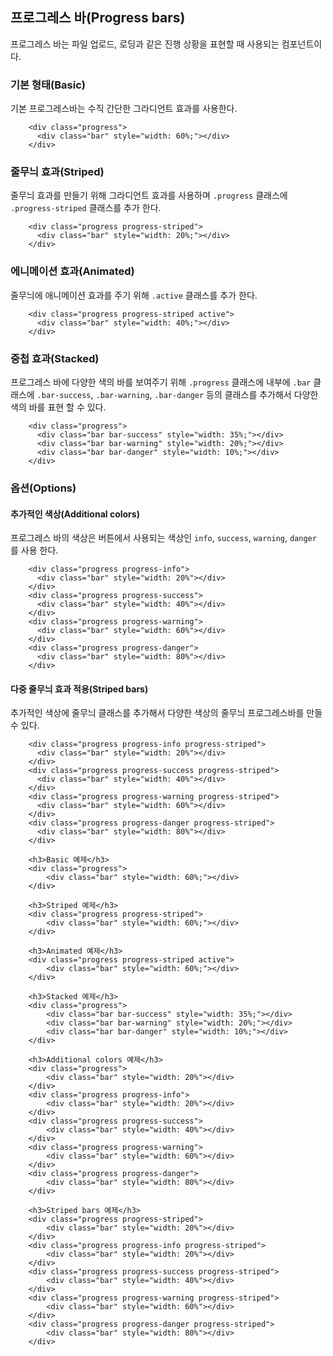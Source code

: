 <!--
layout: 'post'
section: 'Cornerstone Framework'
title: 'Progress bars'
outline: '프로그레스 바는 파일 업로드, 로딩과 같은 진행 상황을 표현할 때 사용되는 컴포넌트이다. 기본 프로그레스바는 수직 간단한 그라디언트 효과를 사용한다. 줄무늬 효과를 만들기 위해 그라디언트 효과를 사용하며 .progress 클래스에 .progress-striped 클래스를 추가 한다…'
date: '2012-11-16'
tagstr: 'widget'
order: '[4, 2, 9]'
thumbnail: '4.2.09.progress_bar.png'
-->

## 프로그레스 바(Progress bars)

프로그레스 바는 파일 업로드, 로딩과 같은 진행 상황을 표현할 때 사용되는 컴포넌트이다.

### 기본 형태(Basic)

기본 프로그레스바는 수직 간단한 그라디언트 효과를 사용한다.

```
	<div class="progress">
	  <div class="bar" style="width: 60%;"></div>
	</div>
```

### 줄무늬 효과(Striped)

줄무늬 효과를 만들기 위해 그라디언트 효과를 사용하며 `.progress` 클래스에 `.progress-striped` 클래스를 추가 한다.

```
	<div class="progress progress-striped">
	  <div class="bar" style="width: 20%;"></div>
	</div>
```

### 에니메이션 효과(Animated)

줄무늬에 애니메이션 효과를 주기 위해 `.active` 클래스를 추가 한다.

```
	<div class="progress progress-striped active">
	  <div class="bar" style="width: 40%;"></div>
	</div>
```

### 중첩 효과(Stacked)

프로그레스 바에 다양한 색의 바를 보여주기 위해 `.progress` 클래스에 내부에 `.bar` 클래스에 `.bar-success`,  `.bar-warning`, `.bar-danger`  등의 클래스를 추가해서 다양한 색의 바를 표현 할 수 있다.

```
	<div class="progress">
	  <div class="bar bar-success" style="width: 35%;"></div>
	  <div class="bar bar-warning" style="width: 20%;"></div>
	  <div class="bar bar-danger" style="width: 10%;"></div>
	</div>
```

### 옵션(Options)

#### 추가적인 색상(Additional colors)

프로그레스 바의 색상은 버튼에서 사용되는 색상인  `info`, `success`, `warning`, `danger` 를 사용 한다.

```
	<div class="progress progress-info">
	  <div class="bar" style="width: 20%"></div>
	</div>
	<div class="progress progress-success">
	  <div class="bar" style="width: 40%"></div>
	</div>
	<div class="progress progress-warning">
	  <div class="bar" style="width: 60%"></div>
	</div>
	<div class="progress progress-danger">
	  <div class="bar" style="width: 80%"></div>
	</div>
```

#### 다중 줄무늬 효과 적용(Striped bars)

추가적인 색상에 줄무늬 클래스를 추가해서 다양한 색상의 줄무늬 프로그레스바를 만들 수 있다.

```
	<div class="progress progress-info progress-striped">
	  <div class="bar" style="width: 20%"></div>
	</div>
	<div class="progress progress-success progress-striped">
	  <div class="bar" style="width: 40%"></div>
	</div>
	<div class="progress progress-warning progress-striped">
	  <div class="bar" style="width: 60%"></div>
	</div>
	<div class="progress progress-danger progress-striped">
	  <div class="bar" style="width: 80%"></div>
	</div>
```

``` cm, { 'iframe-height': '908px' }
	<h3>Basic 예제</h3>
    <div class="progress">
        <div class="bar" style="width: 60%;"></div>
    </div>

	<h3>Striped 예제</h3>
	<div class="progress progress-striped">
        <div class="bar" style="width: 60%;"></div>
    </div>

	<h3>Animated 예제</h3>
	<div class="progress progress-striped active">
        <div class="bar" style="width: 60%;"></div>
    </div>

	<h3>Stacked 예제</h3>
	<div class="progress">
        <div class="bar bar-success" style="width: 35%;"></div>
        <div class="bar bar-warning" style="width: 20%;"></div>
        <div class="bar bar-danger" style="width: 10%;"></div>
    </div>
	
	<h3>Additional colors 예제</h3>
	<div class="progress">
        <div class="bar" style="width: 20%"></div>
    </div>
    <div class="progress progress-info">
        <div class="bar" style="width: 20%"></div>
    </div>
    <div class="progress progress-success">
        <div class="bar" style="width: 40%"></div>
    </div>
    <div class="progress progress-warning">
        <div class="bar" style="width: 60%"></div>
    </div>
    <div class="progress progress-danger">
        <div class="bar" style="width: 80%"></div>
    </div>

	<h3>Striped bars 예제</h3>
	<div class="progress progress-striped">
        <div class="bar" style="width: 20%"></div>
    </div>
    <div class="progress progress-info progress-striped">
        <div class="bar" style="width: 20%"></div>
    </div>
    <div class="progress progress-success progress-striped">
        <div class="bar" style="width: 40%"></div>
    </div>
    <div class="progress progress-warning progress-striped">
        <div class="bar" style="width: 60%"></div>
    </div>
    <div class="progress progress-danger progress-striped">
        <div class="bar" style="width: 80%"></div>
    </div>
```
